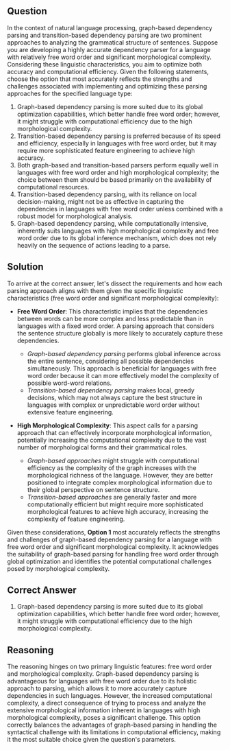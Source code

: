 ## Question
In the context of natural language processing, graph-based dependency parsing and transition-based dependency parsing are two prominent approaches to analyzing the grammatical structure of sentences. Suppose you are developing a highly accurate dependency parser for a language with relatively free word order and significant morphological complexity. Considering these linguistic characteristics, you aim to optimize both accuracy and computational efficiency. Given the following statements, choose the option that most accurately reflects the strengths and challenges associated with implementing and optimizing these parsing approaches for the specified language type:

1. Graph-based dependency parsing is more suited due to its global optimization capabilities, which better handle free word order; however, it might struggle with computational efficiency due to the high morphological complexity.
2. Transition-based dependency parsing is preferred because of its speed and efficiency, especially in languages with free word order, but it may require more sophisticated feature engineering to achieve high accuracy.
3. Both graph-based and transition-based parsers perform equally well in languages with free word order and high morphological complexity; the choice between them should be based primarily on the availability of computational resources.
4. Transition-based dependency parsing, with its reliance on local decision-making, might not be as effective in capturing the dependencies in languages with free word order unless combined with a robust model for morphological analysis.
5. Graph-based dependency parsing, while computationally intensive, inherently suits languages with high morphological complexity and free word order due to its global inference mechanism, which does not rely heavily on the sequence of actions leading to a parse.

## Solution
To arrive at the correct answer, let's dissect the requirements and how each parsing approach aligns with them given the specific linguistic characteristics (free word order and significant morphological complexity):

- **Free Word Order**: This characteristic implies that the dependencies between words can be more complex and less predictable than in languages with a fixed word order. A parsing approach that considers the sentence structure globally is more likely to accurately capture these dependencies.
  - *Graph-based dependency parsing* performs global inference across the entire sentence, considering all possible dependencies simultaneously. This approach is beneficial for languages with free word order because it can more effectively model the complexity of possible word-word relations.
  - *Transition-based dependency parsing* makes local, greedy decisions, which may not always capture the best structure in languages with complex or unpredictable word order without extensive feature engineering.

- **High Morphological Complexity**: This aspect calls for a parsing approach that can effectively incorporate morphological information, potentially increasing the computational complexity due to the vast number of morphological forms and their grammatical roles.
  - *Graph-based approaches* might struggle with computational efficiency as the complexity of the graph increases with the morphological richness of the language. However, they are better positioned to integrate complex morphological information due to their global perspective on sentence structure.
  - *Transition-based approaches* are generally faster and more computationally efficient but might require more sophisticated morphological features to achieve high accuracy, increasing the complexity of feature engineering.

Given these considerations, **Option 1** most accurately reflects the strengths and challenges of graph-based dependency parsing for a language with free word order and significant morphological complexity. It acknowledges the suitability of graph-based parsing for handling free word order through global optimization and identifies the potential computational challenges posed by morphological complexity.

## Correct Answer
1. Graph-based dependency parsing is more suited due to its global optimization capabilities, which better handle free word order; however, it might struggle with computational efficiency due to the high morphological complexity.

## Reasoning
The reasoning hinges on two primary linguistic features: free word order and morphological complexity. Graph-based dependency parsing is advantageous for languages with free word order due to its holistic approach to parsing, which allows it to more accurately capture dependencies in such languages. However, the increased computational complexity, a direct consequence of trying to process and analyze the extensive morphological information inherent in languages with high morphological complexity, poses a significant challenge. This option correctly balances the advantages of graph-based parsing in handling the syntactical challenge with its limitations in computational efficiency, making it the most suitable choice given the question's parameters.